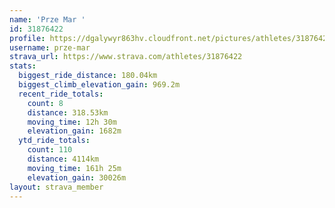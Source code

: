```yaml
---
name: 'Prze Mar '
id: 31876422
profile: https://dgalywyr863hv.cloudfront.net/pictures/athletes/31876422/22548952/4/large.jpg
username: prze-mar
strava_url: https://www.strava.com/athletes/31876422
stats:
  biggest_ride_distance: 180.04km
  biggest_climb_elevation_gain: 969.2m
  recent_ride_totals:
    count: 8
    distance: 318.53km
    moving_time: 12h 30m
    elevation_gain: 1682m
  ytd_ride_totals:
    count: 110
    distance: 4114km
    moving_time: 161h 25m
    elevation_gain: 30026m
layout: strava_member
--- 
```

